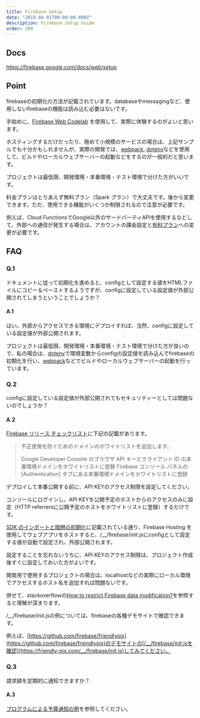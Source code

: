 ```yaml
---
title: Firebase Setup 
date: "2019-04-01T00:00:00.000Z"
description: Firebase Setup Guide
order: 200
---
```


## Docs
<https://firebase.google.com/docs/web/setup>

## Point

firebaseの初期化の方法が記載されています。databaseやmessagingなど、使用しないfirebaseの機能は読み込む必要はないです。

手始めに、[Firebase Web Codelab](https://codelabs.developers.google.com/codelabs/firebase-web/#0) を使用して、実際に体験するのがよいと思います。

ホスティングするだけだったり、極めて小規模のサービスの場合は、上記サンプルでも十分かもしれませんが、実際の開発では、[webpack](https://webpack.js.org/), [dotenv](https://www.npmjs.com/package/dotenv)などを使用して、ビルドやローカルウェブサーバーの起動などをするのが一般的だと思います。

プロジェクトは最低限、開発環境・本番環境・テスト環境で分けた方がいいです。

料金プランはとりあえず無料プラン（Spark プラン）で大丈夫です。後から変更できます。ただ、使用できる機能がいくつか制限されるので注意が必要です。

例えば、Cloud FunctionsでGoogle以外のサードパーティAPIを使用するなどして、外部への通信が発生する場合は、アカウントの課金設定と[有料プラン](https://firebase.google.com/pricing/)への変更が必要です。

## FAQ

### Q.1

ドキュメントに従って初期化を進めると、configとして設定する値をHTMLファイルにコピー＆ペーストするようですが、configに設定している設定値が外部公開されてしまうということでしょうか？

#### A.1
はい。外部からアクセスできる環境にデプロイすれば、当然、configに設定している設定値が外部公開されます。

プロジェクトは最低限、開発環境・本番環境・テスト環境で分けた方が良いので、私の場合は、[dotenv](https://www.npmjs.com/package/dotenv)で環境変数からconfigの設定値を読み込んでfirebaseの初期化を行い、[webpack](https://webpack.js.org/)などでビルドやローカルウェブサーバーの起動を行っています。

### Q.2

configに設定している設定値が外部公開されてもセキュリティーとしては問題ないのでしょうか？

#### A.2

[Firebase リリース チェックリスト](https://firebase.google.com/support/guides/launch-checklist)に下記の記載があります。

> 不正使用を防ぐためのドメインのホワイトリストを追加します。
>   
> Google Developer Console のブラウザ API キーとクライアント ID の本番環境ドメインをホワイトリストに登録
> Firebase コンソール パネルの [Authentication] タブにある本番環境ドメインをホワイトリストに登録

デプロイして本番公開する前に、API KEYのアクセス制限を設定してください。

コンソールにログインし、API KEYを公開予定のホストからのアクセスのみに設定（HTTP referrersに公開予定のホストをホワイトリストに登録）するだけです。

[SDK のインポートと暗黙の初期化](https://firebase.google.com/docs/web/setup#sdk_imports_and_implicit_initialization)に記載されている通り、Firebase Hosting を使用してウェブアプリをホストすると、/__/firebase/init.jsにconfigとして設定する値が自動で設定され、外部公開されます。

設定することを忘れないうちに、API KEYのアクセス制限は、プロジェクト作成後すぐに設定しておいた方がよいです。

開発用で使用するプロジェクトの場合は、localhostなどの実際にローカル環境でアクセスするホスト名を追加すれば問題ないです。

併せて、stackoverflowの[How to restrict Firebase data modification?](https://stackoverflow.com/questions/35418143/how-to-restrict-firebase-data-modification)を参照すると理解が深まります。

/__/firebase/init.jsの例については、firebaseの各種デモサイトで確認できます。

例えば、[https://github.com/firebase/friendlypix](https://github.com/firebase/friendlypix)のデモサイトの[/__/firebase/init.jsを確認](https://friendly-pix.com/__/firebase/init.js)してみてください。


### Q.3

請求額を定期的に通知できますか？

#### A.3

[プログラムによる予算通知の例](https://cloud.google.com/billing/docs/how-to/notify)を参照してください。